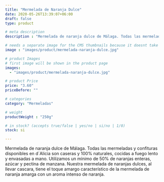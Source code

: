 ```yaml
---
title: "Mermelada de Naranja Dulce"
date: 2020-05-26T13:39:07+06:00
draft: false
type: product

# meta description
description : "Mermelada de naranja dulce de Málaga. Todas las mermeladas y confituras disponibles en d´Alicia son caseras y 100% naturales, cocidas a fuego lento y envasadas a mano. Utilizamos un mínimo de 50% de naranjas enteras, azúcar y pectina de manzana. Nuestra mermelada de naranjas dulces, al llevar cascara, tiene el toque amargo característico de la mermelada de naranja amarga con un aroma intenso de naranja."

# needs a separate image for the CMS thumbnails because it doesnt take arrays (slideshow images)
image : "images/product/mermelada-naranja-dulce.jpg"

# product Images
# first image will be shown in the product page
images:
  - "images/product/mermelada-naranja-dulce.jpg"

# product Price
price: "3.60"
priceBefore: ""

# categories
category: "Mermeladas"

# weight
productWeight : "250g"

# in stock? (accepts true/false | yes/no | si/no | 1/0)
stock: si

---
```

Mermelada de naranja dulce de Málaga.
Todas las mermeladas y confituras disponibles en d´Alicia son caseras y 100% naturales, cocidas a fuego lento y envasadas a mano. Utilizamos un mínimo de 50% de naranjas enteras, azúcar y pectina de manzana. Nuestra mermelada de naranjas dulces, al llevar cascara, tiene el toque amargo característico de la mermelada de naranja amarga con un aroma intenso de naranja.
